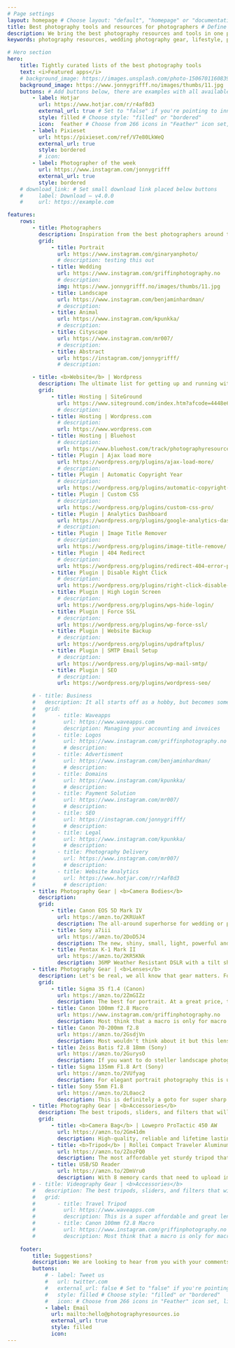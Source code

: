 ```yaml
---
# Page settings
layout: homepage # Choose layout: "default", "homepage" or "documentation-archive"
title: Best photography tools and resources for photographers # Define a title of your page
description: We bring the best photography resources and tools in one place for wedding photographers. Starting a business and building elegant websites for photographers can be tricky, but photographyresources.io solves that best
keywords: photography resources, wedding photography gear, lifestyle, portrait photography gear, website tools, 

# Hero section
hero:
    title: Tightly curated lists of the best photography tools
    text: <i>Featured apps</i>
    # background_image: https://images.unsplash.com/photo-1506701160839-34cfdecaf53c?ixlib=rb-1.2.1&ixid=eyJhcHBfaWQiOjEyMDd9&w=1000&q=80
    background_image: https://www.jonnygrifff.no/images/thumbs/11.jpg
    buttons: # Add buttons below, there are examples with all available options
        - label: Hotjar
          url: https://www.hotjar.com/r/r4af8d3
          external_url: true # Set to "false" if you're pointing to inner page
          style: filled # Choose style: "filled" or "bordered"
          icon:  feather # Choose from 266 icons in "Feather" icon set, list of all icons is available here - https://feathericons.com
        - label: Pixieset
          url: https://pixieset.com/ref/V7e80LkWeQ 
          external_url: true
          style: bordered
          # icon: 
        - label: Photographer of the week
          url: https://www.instagram.com/jonnygrifff
          external_url: true
          style: bordered
    # download_link: # Set small download link placed below buttons
    #     label: Download — v4.0.0
    #     url: https://example.com

features:
    rows: 
        - title: Photographers
          description: Inspiration from the best photographers around the world 🌍
          grid: 
              - title: Portrait 
                url: https://www.instagram.com/ginaryanphoto/
                # description: testing this out
              - title: Wedding 
                url: https://www.instagram.com/griffinphotography.no
                # description: 
                img: https://www.jonnygrifff.no/images/thumbs/11.jpg
              - title: Landscape 
                url: https://www.instagram.com/benjaminhardman/
                # description: 
              - title: Animal 
                url: https://www.instagram.com/kpunkka/
                # description:
              - title: Cityscape
                url: https://www.instagram.com/mr007/
                # description:
              - title: Abstract
                url: https://instagram.com/jonnygrifff/
                # description:

        - title: <b>Website</b> | Wordpress 
          description: The ultimate list for getting up and running with a WordPress website to showcase your stunning photography and sell services. 
          grid: 
              - title: Hosting | SiteGround
                url: https://www.siteground.com/index.htm?afcode=4448e657ab7c9e544319ee803c8bcaaf
                # description:  
              - title: Hosting | Wordpress.com
                # description: 
                url: https://www.wordpress.com
              - title: Hosting | Bluehost
                # description: 
                url: https://www.bluehost.com/track/photographyresources 
              - title: Plugin | Ajax load more
                url: https://wordpress.org/plugins/ajax-load-more/
                # description:  
              - title: Plugin | Automatic Copyright Year
                # description: 
                url: https://wordpress.org/plugins/automatic-copyright-year/
              - title: Plugin | Custom CSS
                # description: 
                url: https://wordpress.org/plugins/custom-css-pro/
              - title: Plugin | Analytics Dashboard
                url: https://wordpress.org/plugins/google-analytics-dashboard-for-wp/
                # description:  
              - title: Plugin | Image Title Remover
                # description: 
                url: https://wordpress.org/plugins/image-title-remove/
              - title: Plugin | 404 Redirect
                # description: 
                url: https://wordpress.org/plugins/redirect-404-error-page-to-homepage-or-custom-page/
              - title: Plugin | Disable Right Click
                # description: 
                url: https://wordpress.org/plugins/right-click-disable-orignal/
              - title: Plugin | High Login Screen
                # description: 
                url: https://wordpress.org/plugins/wps-hide-login/
              - title: Plugin | Force SSL
                # description: 
                url: https://wordpress.org/plugins/wp-force-ssl/
              - title: Plugin | Website Backup
                # description: 
                url: https://wordpress.org/plugins/updraftplus/
              - title: Plugin | SMTP Email Setup
                # description: 
                url: https://wordpress.org/plugins/wp-mail-smtp/
              - title: Plugin | SEO
                # description: 
                url: https://wordpress.org/plugins/wordpress-seo/

        # - title: Business
        #   description: It all starts off as a hobby, but becomes something much more. When it does these tools will help 
        #   grid: 
        #       - title: Waveapps 
        #         url: https://www.waveapps.com
        #         description: Managing your accounting and invoices
        #       - title: Logos 
        #         url: https://www.instagram.com/griffinphotography.no
        #         # description: 
        #       - title: Advertisment 
        #         url: https://www.instagram.com/benjaminhardman/
        #         # description: 
        #       - title: Domains 
        #         url: https://www.instagram.com/kpunkka/
        #         # description:
        #       - title: Payment Solution
        #         url: https://www.instagram.com/mr007/
        #         # description:
        #       - title: SEO
        #         url: https://instagram.com/jonnygrifff/
        #         # description:
        #       - title: Legal 
        #         url: https://www.instagram.com/kpunkka/
        #         # description:
        #       - title: Photography Delivery
        #         url: https://www.instagram.com/mr007/
        #         # description:
        #       - title: Website Analytics
        #         url: https://www.hotjar.com/r/r4af8d3
        #         # description:
        - title: Photography Gear | <b>Camera Bodies</b>
          description: 
          grid: 
              - title: Canon EOS 5D Mark IV
                url: https://amzn.to/2KRUakT
                description: The all-around superhorse for wedding or portrait photography. Canon offers the most lens compatibility on the market.
              - title: Sony a7iii
                url: https://amzn.to/2DoD5J4
                description: The new, shiny, small, light, powerful and extremely versatile camera body that is ultimately the best bang for your buck. Great for photos and videos.
              - title: Pentax K-1 Mark II 
                url: https://amzn.to/2KR5KNk
                description: 36MP Weather Resistant DSLR with a tilt shift lens. This small yet powerful body is great for nature or travel photographer
        - title: Photography Gear | <b>Lenses</b>
          description: Let's be real, we all know that gear matters. Following is a list of my favorite lenses that I have been using over the past couple years. 
          grid: 
              - title: Sigma 35 f1.4 (Canon)
                url: https://amzn.to/2ZmGIZz
                description: The best for portrait. At a great price, this is definitely a goto!
              - title: Canon 100mm f2.8 Macro
                url: https://www.instagram.com/griffinphotography.no
                description: Most think that a macro is only for macro - but you would be surprised on how well this lens performs for portraits!
              - title: Canon 70-200mm f2.8 
                url: https://amzn.to/2GsdjVn
                description: Most wouldn't think about it but this lens is a masterpiece in macro but also portrait photography!
              - title: Zeiss Batis f2.8 18mm (Sony)
                url: https://amzn.to/2GurysO
                description: If you want to do steller landscape photography, this is it.
              - title: Sigma 135mm F1.8 Art (Sony)
                url: https://amzn.to/2VUfyag
                description: For elegant portrait photography this is unmatchable.
              - title: Sony 55mm F1.8 
                url: https://amzn.to/2L0aoc2
                description: This is definitely a goto for super sharp shots when on the go!
        - title: Photography Gear | <b>Accessories</b>
          description: The best tripods, sliders, and filters that will bring your photography to the next level.
          grid: 
              - title: <b>Camera Bag</b> | Lowepro ProTactic 450 AW
                url: https://amzn.to/2Gm41dm
                description: High-quality, reliable and lifetime lasting camerabag.
              - title: <b>Tripod</b> | Rollei Compact Traveler Aluminum
                url: https://amzn.to/2ZozFQ0
                description: The most affordable yet sturdy tripod that is perfect for traveling or on the go. Personally, the orange one is my favorite!
              - title: USB/SD Reader
                url: https://amzn.to/2DmVru0
                description: With 8 memory cards that need to upload images, it can be a very time-consuming process. This will help your productivity game.
        # - title: Videography Gear | <b>Accessories</b>
        #   description: The best tripods, sliders, and filters that will bring your photography to the next level.
        #   grid: 
        #       - title: Travel Tripod
        #         url: https://www.waveapps.com
        #         description: This is a super affordable and great lens for all occasions. 
        #       - title: Canon 100mm f2.8 Macro
        #         url: https://www.instagram.com/griffinphotography.no
        #         description: Most think that a macro is only for macro - but you would be surprised on how well this lens performs for portraits!
          
    footer: 
        title: Suggestions?
        description: We are looking to hear from you with your comments and recommendations!
        buttons: 
            # - label: Tweet us
            #   url: twitter.com
            #   external_url: false # Set to "false" if you're pointing to inner page
            #   style: filled # Choose style: "filled" or "bordered"
            #   icon: # Choose from 266 icons in "Feather" icon set, list of all icons is available here - https://feathericons.com
            - label: Email
              url: mailto:hello@photographyresources.io
              external_url: true
              style: filled
              icon:
---
```


